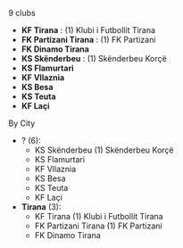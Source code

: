 9 clubs

- **KF Tirana** : (1) Klubi i Futbollit Tirana
- **FK Partizani Tirana** : (1) FK Partizani
- **FK Dinamo Tirana**
- **KS Skënderbeu** : (1) Skënderbeu Korçë
- **KS Flamurtari**
- **KF Vllaznia**
- **KS Besa**
- **KS Teuta**
- **KF Laçi**




By City

- ? (6): 
  - KS Skënderbeu  (1) Skënderbeu Korçë
  - KS Flamurtari 
  - KF Vllaznia 
  - KS Besa 
  - KS Teuta 
  - KF Laçi 
- **Tirana** (3): 
  - KF Tirana  (1) Klubi i Futbollit Tirana
  - FK Partizani Tirana  (1) FK Partizani
  - FK Dinamo Tirana 


